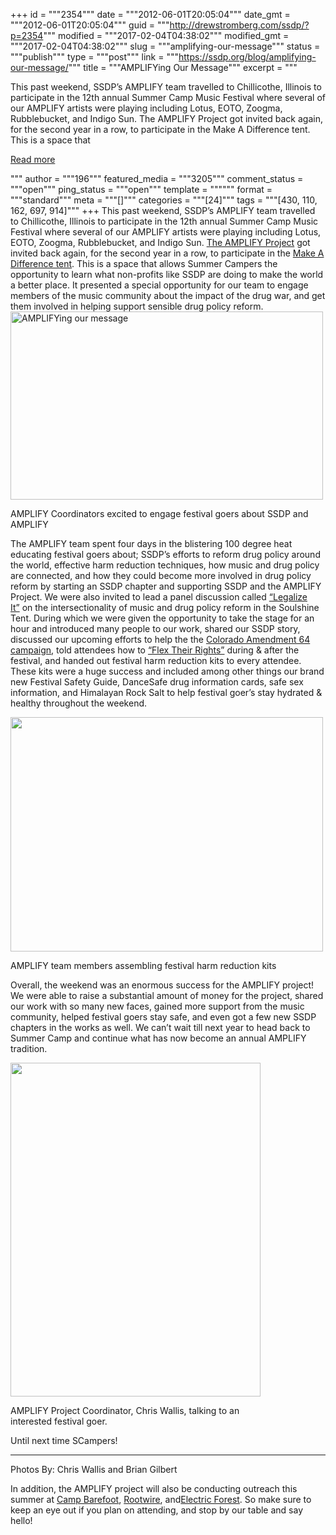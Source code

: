 +++
id = """2354"""
date = """2012-06-01T20:05:04"""
date_gmt = """2012-06-01T20:05:04"""
guid = """http://drewstromberg.com/ssdp/?p=2354"""
modified = """2017-02-04T04:38:02"""
modified_gmt = """2017-02-04T04:38:02"""
slug = """amplifying-our-message"""
status = """publish"""
type = """post"""
link = """https://ssdp.org/blog/amplifying-our-message/"""
title = """AMPLIFYing Our Message"""
excerpt = """<p>This past weekend, SSDP&#8217;s AMPLIFY team travelled to Chillicothe, Illinois to participate in the 12th annual Summer Camp Music Festival where several of our AMPLIFY artists were playing including Lotus, EOTO, Zoogma, Rubblebucket, and Indigo Sun. The AMPLIFY Project got invited back again, for the second year in a row, to participate in the Make A Difference tent. This is a space that</p>
<div class="h10"></div>
<p><a class="more-link2 flat" href="https://ssdp.org/blog/amplifying-our-message/">Read more</a></p>
"""
author = """196"""
featured_media = """3205"""
comment_status = """open"""
ping_status = """open"""
template = """"""
format = """standard"""
meta = """[]"""
categories = """[24]"""
tags = """[430, 110, 162, 697, 914]"""
+++
This past weekend, SSDP&#8217;s AMPLIFY team travelled to Chillicothe, Illinois to participate in the 12th annual Summer Camp Music Festival where several of our AMPLIFY artists were playing including Lotus, EOTO, Zoogma, Rubblebucket, and Indigo Sun. <a href="http://ssdp.org/amplify" target="_blank">The AMPLIFY Project</a> got invited back again, for the second year in a row, to participate in the <a href="http://summercampfestival.com/community/make-a-difference/" target="_blank">Make A Difference tent</a>. This is a space that allows Summer Campers the opportunity to learn what non-profits like SSDP are doing to make the world a better place. It presented a special opportunity for our team to engage members of the music community about the impact of the drug war, and get them involved in helping support sensible drug policy reform.



<div id="attachment_2791" style="width: 510px" class="wp-caption aligncenter"><a href="http://ssdp.org/assets/amplifying.jpg"><img class="size-full wp-image-2791" title="AMPLIFYing our message" src="http://ssdp.org/assets/amplifying.jpg" alt="AMPLIFYing our message" width="500" height="301" /></a><p class="wp-caption-text">AMPLIFY Coordinators excited to engage festival goers about SSDP and AMPLIFY</p></div>



The AMPLIFY team spent four days in the blistering 100 degree heat educating festival goers about; SSDP&#8217;s efforts to reform drug policy around the world, effective harm reduction techniques, how music and drug policy are connected, and how they could become more involved in drug policy reform by starting an SSDP chapter and supporting SSDP and the AMPLIFY Project. We were also invited to lead a panel discussion called <a href="http://summercampmusicfestival2012.sched.org/event/ad105e478d893cc88535f47b17babded" target="_blank">&#8220;Legalize It&#8221;</a> on the intersectionality of music and drug policy reform in the Soulshine Tent. During which we were given the opportunity to take the stage for an hour and introduced many people to our work, shared our SSDP story, discussed our upcoming efforts to help the the <a href="http://www.regulatemarijuana.org/s/regulate-marijuana-alcohol-act-2012" target="_blank">Colorado Amendment 64 campaign</a>, told attendees how to <a href="http://flexyourrights.org/" target="_blank">&#8220;Flex Their Rights&#8221;</a> during &amp; after the festival, and handed out festival harm reduction kits to every attendee.  These kits were a huge success and included among other things our brand new Festival Safety Guide, DanceSafe drug information cards, safe sex information, and Himalayan Rock Salt to help festival goer&#8217;s stay hydrated &amp; healthy throughout the weekend.



<div style="width: 510px" class="wp-caption alignnone"><img src="http://ssdp.org/assets/images/blog/2012/June/DSCN0001%20(4).JPG" alt="" width="500" height="375" /><p class="wp-caption-text">AMPLIFY team members assembling festival harm reduction kits</p></div>



Overall, the weekend was an enormous success for the AMPLIFY project! We were able to raise a substantial amount of money for the project, shared our work with so many new faces, gained more support from the music community, helped festival goers stay safe, and even got a few new SSDP chapters in the works as well. We can&#8217;t wait till next year to head back to Summer Camp and continue what has now become an annual AMPLIFY tradition.



<div style="width: 410px" class="wp-caption alignnone"><img src="http://ssdp.org/assets/images/blog/2012/June/DSCN5938.JPG" alt="" width="400" height="534" /><p class="wp-caption-text">AMPLIFY Project Coordinator, Chris Wallis, talking to an interested festival goer.</p></div>



Until next time SCampers!



<hr />



Photos By: Chris Wallis and Brian Gilbert



In addition, the AMPLIFY project will also be conducting outreach this summer at <a href="http://www.campbarefoot.org/">Camp Barefoot</a>, <a href="http://rootwirefestival.com/">Rootwire</a>, and<a href="http://electricforestfestival.com/">Electric Forest</a>. So make sure to keep an eye out if you plan on attending, and stop by our table and say hello!

<div></div>
